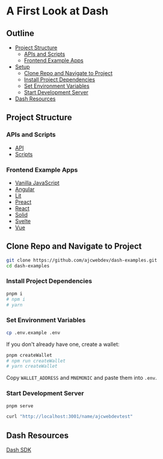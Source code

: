 # A First Look at Dash

## Outline

- [Project Structure](#project-structure)
  - [APIs and Scripts](#apis-and-scripts)
  - [Frontend Example Apps](#frontend-example-apps)
- [Setup](#setup)
  - [Clone Repo and Navigate to Project](#clone-repo-and-navigate-to-project)
  - [Install Project Dependencies](#install-project-dependencies)
  - [Set Environment Variables](#set-environment-variables)
  - [Start Development Server](#start-development-server)
- [Dash Resources](#dash-resources)

## Project Structure

### APIs and Scripts

- [API](https://github.com/ajcwebdev/dash-examples/tree/main/api)
- [Scripts](https://github.com/ajcwebdev/dash-examples/tree/main/scripts)

### Frontend Example Apps

- [Vanilla JavaScript](https://github.com/ajcwebdev/dash-examples/tree/main/javascript)
- [Angular](https://github.com/ajcwebdev/dash-examples/tree/main/angular)
- [Lit](https://github.com/ajcwebdev/dash-examples/tree/main/lit)
- [Preact](https://github.com/ajcwebdev/dash-examples/tree/main/preact)
- [React](https://github.com/ajcwebdev/dash-examples/tree/main/react)
- [Solid](https://github.com/ajcwebdev/dash-examples/tree/main/solid)
- [Svelte](https://github.com/ajcwebdev/dash-examples/tree/main/svelte)
- [Vue](https://github.com/ajcwebdev/dash-examples/tree/main/vue)

## Clone Repo and Navigate to Project

```bash
git clone https://github.com/ajcwebdev/dash-examples.git
cd dash-examples
```

### Install Project Dependencies

```bash
pnpm i
# npm i
# yarn
```

### Set Environment Variables

```bash
cp .env.example .env
```

If you don't already have one, create a wallet:

```bash
pnpm createWallet
# npm run createWallet
# yarn createWallet
```

Copy `WALLET_ADDRESS` and `MNEMONIC` and paste them into `.env`.

### Start Development Server

```bash
pnpm serve
```

```bash
curl "http://localhost:3001/name/ajcwebdevtest"
```

## Dash Resources

[Dash SDK](https://github.com/dashpay/platform/tree/master/packages/js-dash-sdk/docs)

